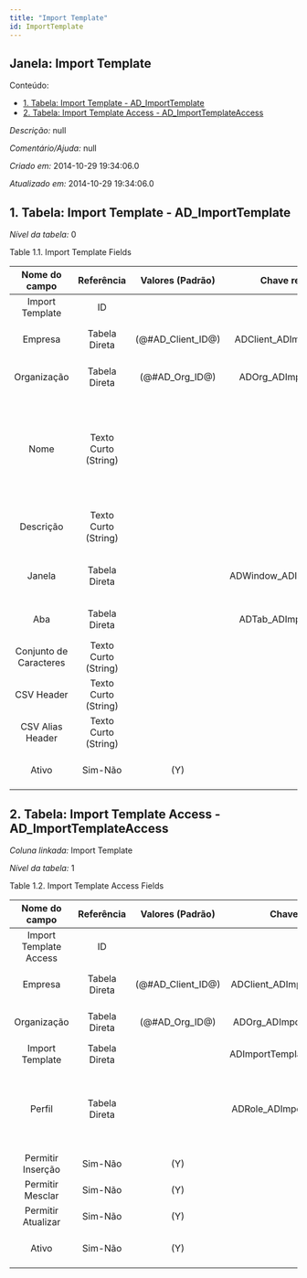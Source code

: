 ```yaml
---
title: "Import Template"
id: ImportTemplate
---
```

<div id="d113467e1" class="section chapter">

<div class="titlepage">

<div>

<div>

## Janela: Import Template

</div>

</div>

</div>

<div class="toc">

<div class="toc-title">

Conteúdo:

</div>

  - <span class="section">[1. Tabela: Import Template -
    AD\_ImportTemplate](#d113467e22)</span>
  - <span class="section">[2. Tabela: Import Template Access -
    AD\_ImportTemplateAccess](#d113467e214)</span>

</div>

<span class="emphasis">*Descrição:* </span> null

<span class="emphasis">*Comentário/Ajuda:* </span>null

<span class="emphasis"> *Criado em:* </span>2014-10-29 19:34:06.0

<span class="emphasis">*Atualizado em:* </span>2014-10-29 19:34:06.0

<div id="d113467e22" class="section section">

<div class="titlepage">

<div>

<div>

## 1. Tabela: Import Template - AD\_ImportTemplate

</div>

</div>

</div>

<span class="emphasis">*Nível da tabela:* </span>0

</div>

<div id="d113467e29" class="table">

<div class="table-title">

Table 1.1. Import Template
Fields

</div>

<div class="table-contents">

|     Nome do campo      |      Referência      |   Valores (Padrão)   |      Chave restritiva      |                Regra de validação                |                Descrição                 |                                                               Comentário/Ajuda                                                               |
| :--------------------: | :------------------: | :------------------: | :------------------------: | :----------------------------------------------: | :--------------------------------------: | :------------------------------------------------------------------------------------------------------------------------------------------: |
|    Import Template     |          ID          |                      |                            |                                                  |                                          |                                                                                                                                              |
|        Empresa         |    Tabela Direta     | (@\#AD\_Client\_ID@) | ADClient\_ADImportTemplate |        AD\_Client.AD\_Client\_ID \< \> 0         |    (semelhante ao primeiro relatório)    |                                                             (ver o mesmo acima)                                                              |
|      Organização       |    Tabela Direta     |  (@\#AD\_Org\_ID@)   |  ADOrg\_ADImportTemplate   | (AD\_Org.IsSummary='N' OR AD\_Org.AD\_Org\_ID=0) |    (semelhante ao primeiro relatório)    |                                                             (ver o mesmo acima)                                                              |
|          Nome          | Texto Curto (String) |                      |                            |                                                  |  Alphanumeric identifier of the entity   | The name of an entity (record) is used as an default search option in addition to the search key. The name is up to 60 characters in length. |
|       Descrição        | Texto Curto (String) |                      |                            |                                                  | Optional short description of the record |                                                 A description is limited to 255 characters.                                                  |
|         Janela         |    Tabela Direta     |                      | ADWindow\_ADImportTemplate |                                                  |       Data entry or display window       |                                          The Window field identifies a unique Window in the system.                                          |
|          Aba           |    Tabela Direta     |                      |  ADTab\_ADImportTemplate   |     AD\_Tab.AD\_Window\_ID=@AD\_Window\_ID@      |           Tab within a Window            |                                            The Tab indicates a tab that displays within a window.                                            |
| Conjunto de Caracteres | Texto Curto (String) |                      |                            |                                                  |                                          |                                                                                                                                              |
|       CSV Header       | Texto Curto (String) |                      |                            |                                                  |                                          |                                                                                                                                              |
|    CSV Alias Header    | Texto Curto (String) |                      |                            |                                                  |                                          |                                                                                                                                              |
|         Ativo          |       Sim-Não        |         (Y)          |                            |                                                  |    (semelhante ao primeiro relatório)    |                                                             (ver o mesmo acima)                                                              |

</div>

</div>

  

<div id="d113467e214" class="section section">

<div class="titlepage">

<div>

<div>

## 2. Tabela: Import Template Access - AD\_ImportTemplateAccess

</div>

</div>

</div>

<span class="emphasis">*Coluna linkada:* </span> Import Template

<span class="emphasis">*Nível da tabela:* </span>1

</div>

<div id="d113467e225" class="table">

<div class="table-title">

Table 1.2. Import Template Access
Fields

</div>

<div class="table-contents">

|     Nome do campo      |  Referência   |   Valores (Padrão)   |        Chave restritiva         |                Regra de validação                |             Descrição              |                                     Comentário/Ajuda                                      |
| :--------------------: | :-----------: | :------------------: | :-----------------------------: | :----------------------------------------------: | :--------------------------------: | :---------------------------------------------------------------------------------------: |
| Import Template Access |      ID       |                      |                                 |                                                  |                                    |                                                                                           |
|        Empresa         | Tabela Direta | (@\#AD\_Client\_ID@) | ADClient\_ADImportTemplateAcces |        AD\_Client.AD\_Client\_ID \< \> 0         | (semelhante ao primeiro relatório) |                                    (ver o mesmo acima)                                    |
|      Organização       | Tabela Direta |  (@\#AD\_Org\_ID@)   |  ADOrg\_ADImportTemplateAccess  | (AD\_Org.IsSummary='N' OR AD\_Org.AD\_Org\_ID=0) | (semelhante ao primeiro relatório) |                                    (ver o mesmo acima)                                    |
|    Import Template     | Tabela Direta |                      | ADImportTemplate\_ADImportTempl |                                                  |                                    |                                                                                           |
|         Perfil         | Tabela Direta |                      | ADRole\_ADImportTemplateAccess  |                                                  |        Responsibility Role         | The Role determines security and access a user who has this Role will have in the System. |
|   Permitir Inserção    |    Sim-Não    |         (Y)          |                                 |                                                  |                                    |                                                                                           |
|    Permitir Mesclar    |    Sim-Não    |         (Y)          |                                 |                                                  |                                    |                                                                                           |
|   Permitir Atualizar   |    Sim-Não    |         (Y)          |                                 |                                                  |                                    |                                                                                           |
|         Ativo          |    Sim-Não    |         (Y)          |                                 |                                                  | (semelhante ao primeiro relatório) |                                    (ver o mesmo acima)                                    |

</div>

</div>

  

</div>
